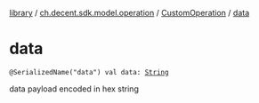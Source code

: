 [library](../../index.md) / [ch.decent.sdk.model.operation](../index.md) / [CustomOperation](index.md) / [data](./data.md)

# data

`@SerializedName("data") val data: `[`String`](https://kotlinlang.org/api/latest/jvm/stdlib/kotlin/-string/index.html)

data payload encoded in hex string

